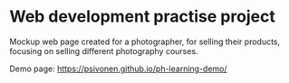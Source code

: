# Web development practise project

Mockup web page created for a photographer, for selling their products, focusing on selling different photography courses.

Demo page: https://psivonen.github.io/ph-learning-demo/
